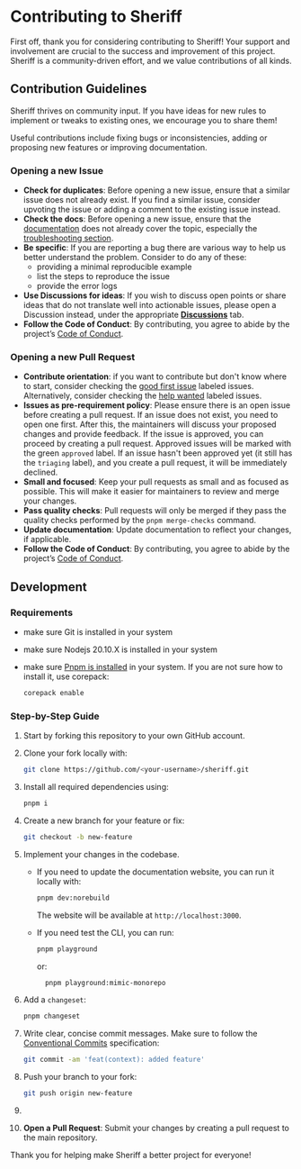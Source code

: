 # Contributing to Sheriff

First off, thank you for considering contributing to Sheriff! Your support and involvement are crucial to the success and improvement of this project. Sheriff is a community-driven effort, and we value contributions of all kinds.

## Contribution Guidelines

Sheriff thrives on community input. If you have ideas for new rules to implement or tweaks to existing ones, we encourage you to share them!

Useful contributions include fixing bugs or inconsistencies, adding or proposing new features or improving documentation.

### Opening a new Issue

- **Check for duplicates**: Before opening a new issue, ensure that a similar issue does not already exist. If you find a similar issue, consider upvoting the issue or adding a comment to the existing issue instead.
- **Check the docs**: Before opening a new issue, ensure that the [documentation](https://www.eslint-config-sheriff.dev/) does not already cover the topic, especially the [troubleshooting section](https://www.eslint-config-sheriff.dev/docs/troubleshooting).
- **Be specific**: If you are reporting a bug there are various way to help us better understand the problem. Consider to do any of these:
  - providing a minimal reproducible example
  - list the steps to reproduce the issue
  - provide the error logs
- **Use Discussions for ideas**: If you wish to discuss open points or share ideas that do not translate well into actionable issues, please open a Discussion instead, under the appropriate **[Discussions](https://github.com/AndreaPontrandolfo/sheriff/discussions)** tab.
- **Follow the Code of Conduct**: By contributing, you agree to abide by the project’s [Code of Conduct](./CODE_OF_CONDUCT.md).

### Opening a new Pull Request

- **Contribute orientation**: if you want to contribute but don't know where to start, consider checking the [good first issue](https://github.com/AndreaPontrandolfo/sheriff/issues?q=is%3Aissue+is%3Aopen+label%3A%22good+first+issue%22) labeled issues. Alternatively, consider checking the [help wanted](https://github.com/AndreaPontrandolfo/sheriff/issues?q=is%3Aissue+is%3Aopen+label%3A%22help+wanted%22) labeled issues.
- **Issues as pre-requirement policy**: Please ensure there is an open issue before creating a pull request. If an issue does not exist, you need to open one first. After this, the maintainers will discuss your proposed changes and provide feedback. If the issue is approved, you can proceed by creating a pull request. Approved issues will be marked with the green `approved` label. If an issue hasn't been approved yet (it still has the `triaging` label), and you create a pull request, it will be immediately declined.
- **Small and focused**: Keep your pull requests as small and as focused as possible. This will make it easier for maintainers to review and merge your changes.
- **Pass quality checks**: Pull requests will only be merged if they pass the quality checks performed by the `pnpm merge-checks` command.
- **Update documentation**: Update documentation to reflect your changes, if applicable.
- **Follow the Code of Conduct**: By contributing, you agree to abide by the project’s [Code of Conduct](./CODE_OF_CONDUCT.md).

## Development

### Requirements

- make sure Git is installed in your system
- make sure Nodejs 20.10.X is installed in your system
- make sure [Pnpm is installed](https://pnpm.io/installation) in your system. If you are not sure how to install it, use corepack:

  ```bash
  corepack enable
  ```

### Step-by-Step Guide

1. Start by forking this repository to your own GitHub account.
2. Clone your fork locally with:

   ```bash
   git clone https://github.com/<your-username>/sheriff.git
   ```

3. Install all required dependencies using:

   ```bash
   pnpm i
   ```

4. Create a new branch for your feature or fix:

   ```bash
   git checkout -b new-feature
   ```

5. Implement your changes in the codebase.

   - If you need to update the documentation website, you can run it locally with:

     ```bash
     pnpm dev:norebuild
     ```

     The website will be available at `http://localhost:3000`.

   - If you need test the CLI, you can run:

     ```bash
     pnpm playground
     ```

     or:

     ```bash
       pnpm playground:mimic-monorepo
     ```

6. Add a `changeset`:

   ```bash
   pnpm changeset
   ```

7. Write clear, concise commit messages. Make sure to follow the [Conventional Commits](https://www.conventionalcommits.org/en/v1.0.0/) specification:

   ```bash
   git commit -am 'feat(context): added feature'
   ```

8. Push your branch to your fork:

   ```bash
   git push origin new-feature
   ```

9.

10. **Open a Pull Request**: Submit your changes by creating a pull request to the main repository.

Thank you for helping make Sheriff a better project for everyone!
